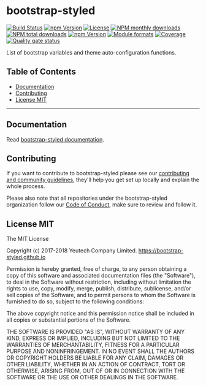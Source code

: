 # bootstrap-styled

[![Build Status](https://travis-ci.org/bootstrap-styled/bootstrap-styled.svg?branch=master)](https://travis-ci.org/bootstrap-styled/bootstrap-styled) [![npm Version](https://img.shields.io/npm/v/bootstrap-styled.svg?style=flat)](https://www.npmjs.com/package/bootstrap-styled) [![License](https://img.shields.io/npm/l/bootstrap-styled.svg?style=flat)](https://www.npmjs.com/package/bootstrap-styled) [![NPM monthly downloads](https://img.shields.io/npm/dm/bootstrap-styled.svg?style=flat)](https://npmjs.org/package/bootstrap-styled) [![NPM total downloads](https://img.shields.io/npm/dt/bootstrap-styled.svg?style=flat)](https://npmjs.org/package/bootstrap-styled) [![npm Version](https://img.shields.io/node/v/bootstrap-styled.svg?style=flat)](https://www.npmjs.com/package/bootstrap-styled) [![Module formats](https://img.shields.io/badge/module%20formats-umd%2C%20cjs%2C%20esm-green.svg?style=flat)](https://www.npmjs.com/package/bootstrap-styled)
[![Coverage](https://sonarcloud.io/api/project_badges/measure?project=com.github.bootstrap-styled.bootstrap-styled&metric=coverage)](https://sonarcloud.io/dashboard?id=com.github.bootstrap-styled.bootstrap-styled) [![Quality gate status](https://sonarcloud.io/api/project_badges/measure?project=com.github.bootstrap-styled.bootstrap-styled&metric=alert_status)](https://sonarcloud.io/dashboard?id=com.github.bootstrap-styled.bootstrap-styled)

List of bootstrap variables and theme auto-configuration functions.

## Table of Contents

  - [Documentation](#documentation)
  - [Contributing](#contributing)
  - [License MIT](#license-mit)

---

## Documentation

Read [bootstrap-styled documentation](https://bootstrap-styled.github.io/bootstrap-styled).


## Contributing

If you want to contribute to bootstrap-styled please see our [contributing and community guidelines](https://github.com/bootstrap-styled/bootstrap-styled/blob/master/CONTRIBUTING.md), they\'ll help you get set up locally and explain the whole process.

Please also note that all repositories under the bootstrap-styled organization follow our [Code of Conduct](https://github.com/bootstrap-styled/bootstrap-styled/blob/master/CODE_OF_CONDUCT.md), make sure to review and follow it.

## License MIT

The MIT License

Copyright (c) 2017-2018 Yeutech Company Limited. https://bootstrap-styled.github.io

Permission is hereby granted, free of charge, to any person obtaining a copy
of this software and associated documentation files (the "Software"), to deal
in the Software without restriction, including without limitation the rights
to use, copy, modify, merge, publish, distribute, sublicense, and/or sell
copies of the Software, and to permit persons to whom the Software is
furnished to do so, subject to the following conditions:

The above copyright notice and this permission notice shall be included in
all copies or substantial portions of the Software.

THE SOFTWARE IS PROVIDED "AS IS", WITHOUT WARRANTY OF ANY KIND, EXPRESS OR
IMPLIED, INCLUDING BUT NOT LIMITED TO THE WARRANTIES OF MERCHANTABILITY,
FITNESS FOR A PARTICULAR PURPOSE AND NONINFRINGEMENT. IN NO EVENT SHALL THE
AUTHORS OR COPYRIGHT HOLDERS BE LIABLE FOR ANY CLAIM, DAMAGES OR OTHER
LIABILITY, WHETHER IN AN ACTION OF CONTRACT, TORT OR OTHERWISE, ARISING FROM,
OUT OF OR IN CONNECTION WITH THE SOFTWARE OR THE USE OR OTHER DEALINGS IN
THE SOFTWARE.

